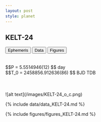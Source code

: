 ```yaml
---
layout: post
style: planet
---
```

<script src="../js/planets.js"></script>

## KELT-24

<!-- Tab links -->
<div class="tab">
<button class="tablinks" onclick="openCity(event, 'Ephemeris')">Ephemeris</button>
<button class="tablinks" onclick="openCity(event, 'Data')">Data</button>
<button class="tablinks" onclick="openCity(event, 'Figures')">Figures</button>
</div>

<!-- Tab content -->
<div id="Ephemeris" class="tabcontent" markdown="1">
<br/><br/>
$$P = 5.5514946(12) $$ day <br/>
$$T_0 = 2458856.912636(86) $$ BJD TDB
<br/><br/>
<br/><br/>
![alt text](/images/KELT-24_o_c.png)
</div>


<div id="Data" class="tabcontent" markdown="1">

{% include data/data_KELT-24.md %}

</div>

<div id="Figures" class="tabcontent" markdown="1">
{% include figures/figures_KELT-24.md %}
</div>


<script src="../js/tabs.js"></script>


